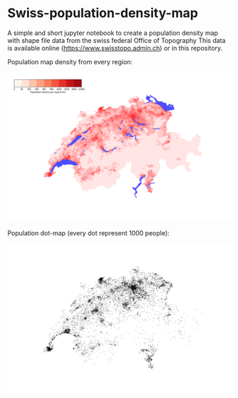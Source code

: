 # Swiss-population-density-map

A simple and short jupyter notebook to create a population density map with shape file data from the swiss federal Office of Topography
This data is available online (https://www.swisstopo.admin.ch) or in this repository.


Population map density from every region:


![](swiss_map.png)




Population dot-map (every dot represent 1000 people):


![](swiss_dot_map.png)
